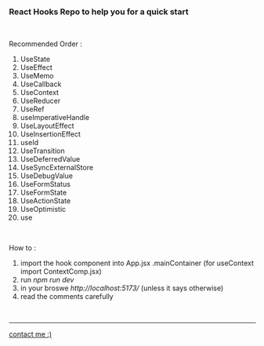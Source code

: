 <h3>React Hooks Repo to help you for a quick start</h3>
<br>
<p>Recommended Order :</p>
<ol>
<li>UseState</li>
<li>UseEffect</li>
<li>UseMemo</li>
<li>UseCallback</li>
<li>UseContext</li>
<li>UseReducer</li>
<li>UseRef</li>
<li>useImperativeHandle</li>
<li>UseLayoutEffect</li>
<li>UseInsertionEffect</li>
<li>useId</li>
<li>UseTransition</li>
<li>UseDeferredValue</li>
<li>UseSyncExternalStore</li>
<li>UseDebugValue</li>
<li>UseFormStatus</li>
<li>UseFormState</li>
<li>UseActionState</li>
<li>UseOptimistic</li>
<li>use</li>

</ol>
<br>
<p>How to :</p>
<ol>
<li>import the hook component into App.jsx .mainContainer (for useContext import ContextComp.jsx)</li>
<li>run <i>npm run dev</i></li>
<li>in your broswe <i>http://localhost:5173/</i> (unless it says otherwise)</li>
<li>read the comments carefully</li>
</ol>
<br>
<hr>
<a href="https://ahmed-elshennawy.vercel.app/">contact me :)</a>
